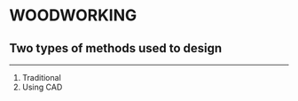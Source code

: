 #                             **WOODWORKING**
##                    Two types of methods used to design  
---
1. Traditional  
1. Using CAD

